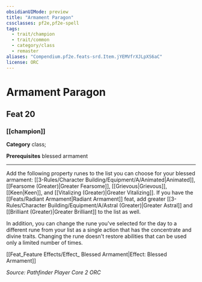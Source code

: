 ```yaml
---
obsidianUIMode: preview
title: "Armament Paragon"
cssclasses: pf2e,pf2e-spell
tags:
  - trait/champion
  - trait/common
  - category/class
  - remaster
aliases: "Compendium.pf2e.feats-srd.Item.jYEMVfrXJLpXS6aC"
license: ORC
---
```

# Armament Paragon
## Feat 20
### [[champion]]

**Category** class; 



**Prerequisites** blessed armament
* * *
Add the following property runes to the list you can choose for your blessed armament: [[3-Rules/Character Building/Equipment/A/Animated|Animated]], [[Fearsome (Greater)|Greater Fearsome]], [[Grievous|Grievous]], [[Keen|Keen]], and [[Vitalizing (Greater)|Greater Vitalizing]]. If you have the [[Feats/Radiant Armament|Radiant Armament]] feat, add greater [[3-Rules/Character Building/Equipment/A/Astral (Greater)|Greater Astral]] and [[Brilliant (Greater)|Greater Brilliant]] to the list as well.

In addition, you can change the rune you've selected for the day to a different rune from your list as a single action that has the concentrate and divine traits. Changing the rune doesn't restore abilities that can be used only a limited number of times.

[[Feat_Feature Effects/Effect_ Blessed Armament|Effect: Blessed Armament]]

*Source: Pathfinder Player Core 2*
*ORC*